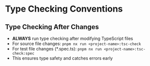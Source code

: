 # Type Checking Conventions

## Type Checking After Changes

- **ALWAYS** run type checking after modifying TypeScript files
- For source file changes: `pnpm nx run <project-name>:tsc-check`
- For test file changes (*.spec.ts): `pnpm nx run <project-name>:tsc-check:spec`
- This ensures type safety and catches errors early